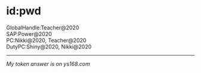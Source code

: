 # id:pwd
GlobalHandle:Teacher@2020   
SAP:Power@2020   
PC:Nikki@2020, Teacher@2020  
DutyPC:Shiny@2020, Nikki@2020 



------------------------------

*My token answer is on ys168.com*







